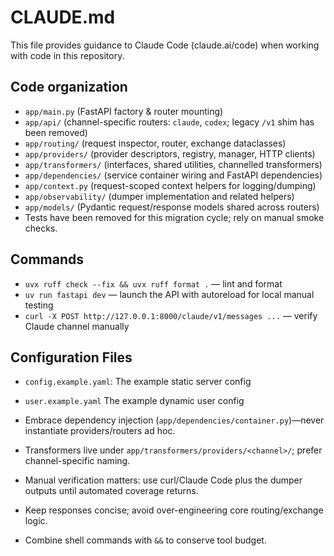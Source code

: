 # CLAUDE.md
This file provides guidance to Claude Code (claude.ai/code) when working with code in this repository.

## Code organization
- `app/main.py` (FastAPI factory & router mounting)
- `app/api/` (channel-specific routers: `claude`, `codex`; legacy `/v1` shim has been removed)
- `app/routing/` (request inspector, router, exchange dataclasses)
- `app/providers/` (provider descriptors, registry, manager, HTTP clients)
- `app/transformers/` (interfaces, shared utilities, channelled transformers)
- `app/dependencies/` (service container wiring and FastAPI dependencies)
- `app/context.py` (request-scoped context helpers for logging/dumping)
- `app/observability/` (dumper implementation and related helpers)
- `app/models/` (Pydantic request/response models shared across routers)
- Tests have been removed for this migration cycle; rely on manual smoke checks.

## Commands
- `uvx ruff check --fix && uvx ruff format .` — lint and format
- `uv run fastapi dev` — launch the API with autoreload for local manual testing
- `curl -X POST http://127.0.0.1:8000/claude/v1/messages ...` — verify Claude channel manually

## Configuration Files
- `config.example.yaml`: The example static server config
- `user.example.yaml` The example dynamic user config


- Embrace dependency injection (`app/dependencies/container.py`)—never instantiate providers/routers ad hoc.
- Transformers live under `app/transformers/providers/<channel>/`; prefer channel-specific naming.
- Manual verification matters: use curl/Claude Code plus the dumper outputs until automated coverage returns.
- Keep responses concise; avoid over-engineering core routing/exchange logic.
- Combine shell commands with `&&` to conserve tool budget.
